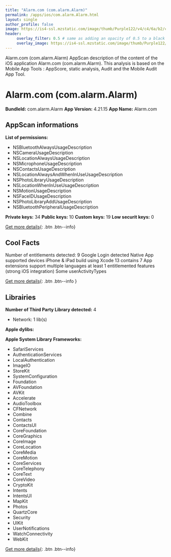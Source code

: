 ```yaml
---
title: "Alarm.com (com.alarm.Alarm)"
permalink: /apps/ios/com.alarm.Alarm.html
layout: single
author_profile: false
image: https://is4-ssl.mzstatic.com/image/thumb/Purple122/v4/c4/6a/b2/c46ab2e4-cf93-fbd4-967a-611b9f31df45/AppIcon-0-1x_U007emarketing-0-7-0-85-220.png/512x512bb.jpg
header: 
     overlay_filter: 0.5 # same as adding an opacity of 0.5 to a black background
     overlay_image: https://is4-ssl.mzstatic.com/image/thumb/Purple122/v4/c4/6a/b2/c46ab2e4-cf93-fbd4-967a-611b9f31df45/AppIcon-0-1x_U007emarketing-0-7-0-85-220.png/512x512bb.jpg
---
```

Alarm.com (com.alarm.Alarm) AppScan description of the content of the iOS application Alarm.com (com.alarm.Alarm). This analysis is based on the Mobile App Tools : AppScore, static analysis, Audit and the Mobile Audit App Tool.

# Alarm.com (com.alarm.Alarm)

**BundleId:** com.alarm.Alarm
**App Version:** 4.21.15
**App Name:** Alarm.com


## AppScan informations 

**List of permissions:** 
- NSBluetoothAlwaysUsageDescription
- NSCameraUsageDescription
- NSLocationAlwaysUsageDescription
- NSMicrophoneUsageDescription
- NSContactsUsageDescription
- NSLocationAlwaysAndWhenInUseUsageDescription
- NSPhotoLibraryUsageDescription
- NSLocationWhenInUseUsageDescription
- NSMotionUsageDescription
- NSFaceIDUsageDescription
- NSPhotoLibraryAddUsageDescription
- NSBluetoothPeripheralUsageDescription
  
  
**Private keys:** 34
**Public keys:** 10
**Custom keys:** 19
**Low securit keys:** 0
  
[Get more details](/pricing.html){: .btn .btn--info}

## Cool Facts

Number of entitlements detected: 9
Google Login detected
Native App
supported devices iPhone & iPad
build using Xcode 13
contains 7 App extensions
support multiple languages
at least 1 entitlemented features (strong iOS integration)
Some userActivityTypes
  
[Get more details](/pricing.html){: .btn .btn--info }

## Librairies 
**Number of Third Party Library detected:** 4
- Network: 1 lib(s)


**Apple dylibs:**


**Apple System Library Frameworks:**
- SafariServices
- AuthenticationServices
- LocalAuthentication
- ImageIO
- StoreKit
- SystemConfiguration
- Foundation
- AVFoundation
- AVKit
- Accelerate
- AudioToolbox
- CFNetwork
- Combine
- Contacts
- ContactsUI
- CoreFoundation
- CoreGraphics
- CoreImage
- CoreLocation
- CoreMedia
- CoreMotion
- CoreServices
- CoreTelephony
- CoreText
- CoreVideo
- CryptoKit
- Intents
- IntentsUI
- MapKit
- Photos
- QuartzCore
- Security
- UIKit
- UserNotifications
- WatchConnectivity
- WebKit


  
[Get more details](/pricing.html){: .btn .btn--info}

